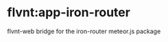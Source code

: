 flvnt:app-iron-router
=====================

flvnt-web bridge for the iron-router meteor.js package

